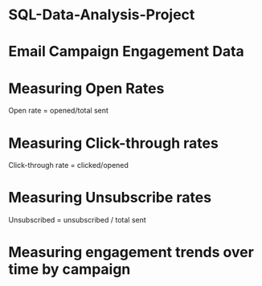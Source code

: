 # SQL-Data-Analysis-Project
# Email Campaign Engagement Data 
# Measuring Open Rates
Open rate = opened/total sent
# Measuring Click-through rates
Click-through rate = clicked/opened
# Measuring Unsubscribe rates
Unsubscribed = unsubscribed / total sent
# Measuring engagement trends over time by campaign
